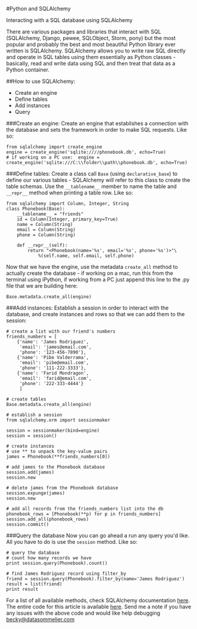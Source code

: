 #Python and SQLAlchemy

Interacting with a SQL database using SQLAlchemy

There are various packages and libraries that interact with SQL (SQLAlchemy, Django, pewee, SQLObject, Storm, pony) but the most popular and probably the best and most beautiful Python library ever written is SQLAlchemy.
SQLAlchemy allows you to write raw SQL directly and operate in SQL tables using them essentially as Python classes - basically, read and write data using SQL and then treat that data as a Python container.

##How to use SQLAlchemy:
* Create an engine
* Define tables
* Add instances
* Query

###Create an engine: 
Create an engine that establishes a connection with the database and sets the framework in order to make SQL requests. Like so:

```
from sqlalchemy import create_engine
engine = create_engine('sqlite:////phonebook.db', echo=True)
# if working on a PC use:  engine = create_engine('sqlite:///C:\\folder\\path\\phonebook.db', echo=True) 
```

###Define tables: 
Create a class call `Base` (using `declarative_base`) to define our various tables - SQLAlchemy will refer to this class to create the table schemas. Use the `__tablename__` member to name the table and `__repr__` method when printing a table row. Like so:

```
from sqlalchemy import Column, Integer, String
class Phonebook(Base):
    __tablename__ = "friends"
    id = Column(Integer, primary_key=True)
    name = Column(String)
    email = Column(String)
    phone = Column(String)

    def __repr__(self):
        return "<Phonebook(name='%s', email='%s', phone='%s')>"\
            %(self.name, self.email, self.phone)
```

Now that we have the engine, use the metadata `create_all` method to actually create the database - if working on a mac, run this from the terminal using iPython, if working from a PC just append this line to the .py file that we are building here:

```
Base.metadata.create_all(engine)
```

###Add instances: 
Establish a session in order to interact with the database, and create instances and rows so that we can add them to the session:

```
# create a list with our friend's numbers
friends_numbers = [
    {'name': 'James Rodriguez',
     'email': 'james@email.com',
     'phone': '123-456-7890'},
    {'name': 'Pibe Valderrama',
     'email': 'pibe@email.com',
     'phone': '111-222-3333'},
    {'name': 'Farid Mondragon',
     'email': 'farid@email.com',
     'phone': '222-333-4444'}     
     ]

# create tables
Base.metadata.create_all(engine)

# establish a session
from sqlalchemy.orm import sessionmaker

session = sessionmaker(bind=engine)
session = session()

# create instances
# use ** to unpack the key-value pairs
james = Phonebook(**friends_numbers[0])

# add james to the Phonebook database
session.add(james)
session.new

# delete james from the Phonebook database
session.expunge(james)
session.new

# add all records from the friends_numbers list into the db
phonebook_rows = [Phonebook(**p) for p in friends_numbers]
session.add_all(phonebook_rows)
session.commit()
```

###Query the database
Now you can go ahead a run any query you'd like. All you have to do is use the `session` method. Like so:

```
# query the database
# count how many records we have
print session.query(Phonebook).count()

# find James Rodriguez record using filter_by
friend = session.query(Phonebook).filter_by(name='James Rodriguez')
result = list(friend)
print result
```

For a list of all available methods, check SQLAlchemy documentation [here](http://docs.sqlalchemy.org/en/latest/orm/query.html).
The entire code for this article is available [here](https://github.com/TheBecky/python_awesomeness/blob/master/python_sql.py). Send me a note if you have any issues with the above code and would like help debugging becky@datasommelier.com
